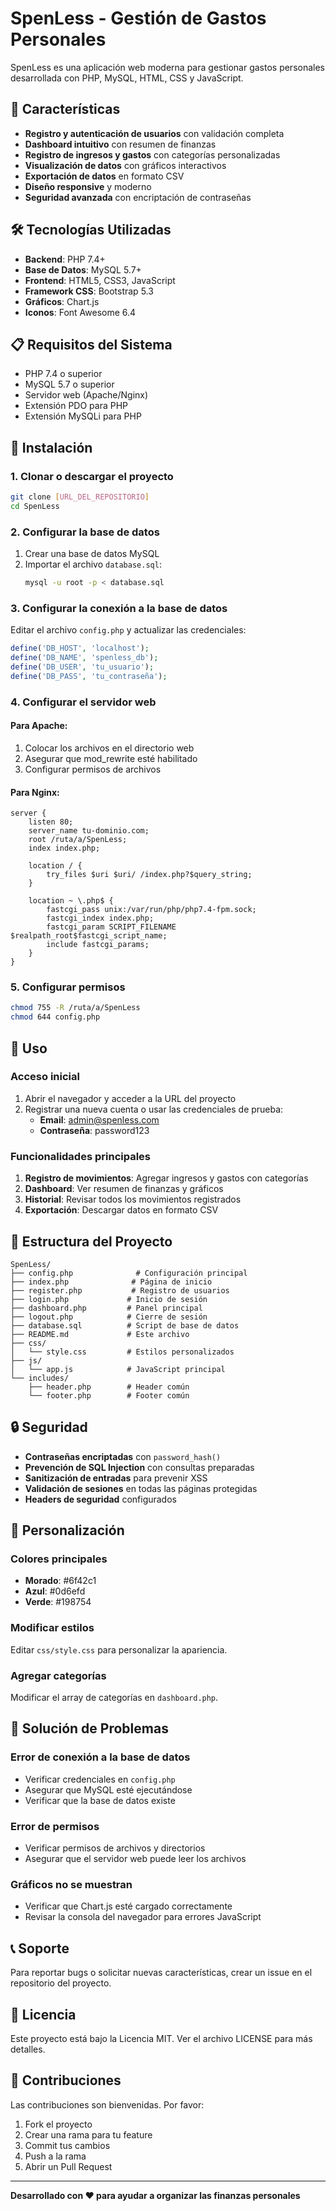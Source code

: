 # SpenLess - Gestión de Gastos Personales

SpenLess es una aplicación web moderna para gestionar gastos personales desarrollada con PHP, MySQL, HTML, CSS y JavaScript.

## 🚀 Características

- **Registro y autenticación de usuarios** con validación completa
- **Dashboard intuitivo** con resumen de finanzas
- **Registro de ingresos y gastos** con categorías personalizadas
- **Visualización de datos** con gráficos interactivos
- **Exportación de datos** en formato CSV
- **Diseño responsive** y moderno
- **Seguridad avanzada** con encriptación de contraseñas

## 🛠️ Tecnologías Utilizadas

- **Backend**: PHP 7.4+
- **Base de Datos**: MySQL 5.7+
- **Frontend**: HTML5, CSS3, JavaScript
- **Framework CSS**: Bootstrap 5.3
- **Gráficos**: Chart.js
- **Iconos**: Font Awesome 6.4

## 📋 Requisitos del Sistema

- PHP 7.4 o superior
- MySQL 5.7 o superior
- Servidor web (Apache/Nginx)
- Extensión PDO para PHP
- Extensión MySQLi para PHP

## 🔧 Instalación

### 1. Clonar o descargar el proyecto

```bash
git clone [URL_DEL_REPOSITORIO]
cd SpenLess
```

### 2. Configurar la base de datos

1. Crear una base de datos MySQL
2. Importar el archivo `database.sql`:
   ```bash
   mysql -u root -p < database.sql
   ```

### 3. Configurar la conexión a la base de datos

Editar el archivo `config.php` y actualizar las credenciales:

```php
define('DB_HOST', 'localhost');
define('DB_NAME', 'spenless_db');
define('DB_USER', 'tu_usuario');
define('DB_PASS', 'tu_contraseña');
```

### 4. Configurar el servidor web

#### Para Apache:
1. Colocar los archivos en el directorio web
2. Asegurar que mod_rewrite esté habilitado
3. Configurar permisos de archivos

#### Para Nginx:
```nginx
server {
    listen 80;
    server_name tu-dominio.com;
    root /ruta/a/SpenLess;
    index index.php;

    location / {
        try_files $uri $uri/ /index.php?$query_string;
    }

    location ~ \.php$ {
        fastcgi_pass unix:/var/run/php/php7.4-fpm.sock;
        fastcgi_index index.php;
        fastcgi_param SCRIPT_FILENAME $realpath_root$fastcgi_script_name;
        include fastcgi_params;
    }
}
```

### 5. Configurar permisos

```bash
chmod 755 -R /ruta/a/SpenLess
chmod 644 config.php
```

## 🚀 Uso

### Acceso inicial

1. Abrir el navegador y acceder a la URL del proyecto
2. Registrar una nueva cuenta o usar las credenciales de prueba:
   - **Email**: admin@spenless.com
   - **Contraseña**: password123

### Funcionalidades principales

1. **Registro de movimientos**: Agregar ingresos y gastos con categorías
2. **Dashboard**: Ver resumen de finanzas y gráficos
3. **Historial**: Revisar todos los movimientos registrados
4. **Exportación**: Descargar datos en formato CSV

## 📁 Estructura del Proyecto

```
SpenLess/
├── config.php              # Configuración principal
├── index.php              # Página de inicio
├── register.php           # Registro de usuarios
├── login.php             # Inicio de sesión
├── dashboard.php         # Panel principal
├── logout.php            # Cierre de sesión
├── database.sql          # Script de base de datos
├── README.md             # Este archivo
├── css/
│   └── style.css         # Estilos personalizados
├── js/
│   └── app.js            # JavaScript principal
└── includes/
    ├── header.php        # Header común
    └── footer.php        # Footer común
```

## 🔒 Seguridad

- **Contraseñas encriptadas** con `password_hash()`
- **Prevención de SQL Injection** con consultas preparadas
- **Sanitización de entradas** para prevenir XSS
- **Validación de sesiones** en todas las páginas protegidas
- **Headers de seguridad** configurados

## 🎨 Personalización

### Colores principales
- **Morado**: #6f42c1
- **Azul**: #0d6efd
- **Verde**: #198754

### Modificar estilos
Editar `css/style.css` para personalizar la apariencia.

### Agregar categorías
Modificar el array de categorías en `dashboard.php`.

## 🐛 Solución de Problemas

### Error de conexión a la base de datos
- Verificar credenciales en `config.php`
- Asegurar que MySQL esté ejecutándose
- Verificar que la base de datos existe

### Error de permisos
- Verificar permisos de archivos y directorios
- Asegurar que el servidor web puede leer los archivos

### Gráficos no se muestran
- Verificar que Chart.js esté cargado correctamente
- Revisar la consola del navegador para errores JavaScript

## 📞 Soporte

Para reportar bugs o solicitar nuevas características, crear un issue en el repositorio del proyecto.

## 📄 Licencia

Este proyecto está bajo la Licencia MIT. Ver el archivo LICENSE para más detalles.

## 🤝 Contribuciones

Las contribuciones son bienvenidas. Por favor:

1. Fork el proyecto
2. Crear una rama para tu feature
3. Commit tus cambios
4. Push a la rama
5. Abrir un Pull Request

---

**Desarrollado con ❤️ para ayudar a organizar las finanzas personales** 